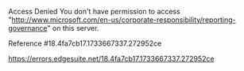 Access Denied
You don't have permission to access "http://www.microsoft.com/en-us/corporate-responsibility/reporting-governance" on this server.

Reference #18.4fa7cb17.1733667337.272952ce

https://errors.edgesuite.net/18.4fa7cb17.1733667337.272952ce